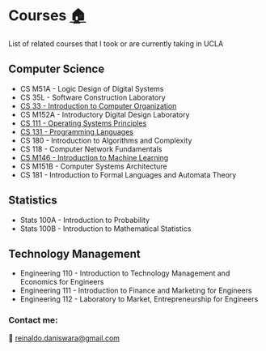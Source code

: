 # Courses [:house:](README.md)
List of related courses that I took or are currently taking in UCLA


## Computer Science

 - CS M51A - Logic Design of Digital Systems
 - CS 35L - Software Construction Laboratory
 - [CS 33 - Introduction to Computer Organization](https://github.com/rdans/cs-33-Introduction-to-Computer-Organization-UCLA)
 - CS M152A - Introductory Digital Design Laboratory
 - [CS 111 - Operating Systems Principles](https://github.com/rdans/cs-111-OperatingSystem-UCLA)
 - [CS 131 - Programming Languages](https://github.com/rdans/cs-131-ProgrammingLanguage-UCLA)
 - CS 180 - Introduction to Algorithms and Complexity
 - CS 118 - Computer Network Fundamentals
 - [CS M146 - Introduction to Machine Learning](https://github.com/rdans/Intro_to_Machine-Learning)
 - CS M151B - Computer Systems Architecture
 - CS 181 - Introduction to Formal Languages and Automata Theory



## Statistics

 - Stats 100A - Introduction to Probability
 - Stats 100B - Introduction to Mathematical Statistics

## Technology Management

 - Engineering 110 - Introduction to Technology Management and Economics for Engineers
 - Engineering 111 - Introduction to Finance and Marketing for Engineers
 - Engineering 112 - Laboratory to Market, Entrepreneurship for Engineers
 
 
### Contact me:
:email:
[reinaldo.daniswara@gmail.com](mailto:reinaldo.daniswara@gmail.com)


